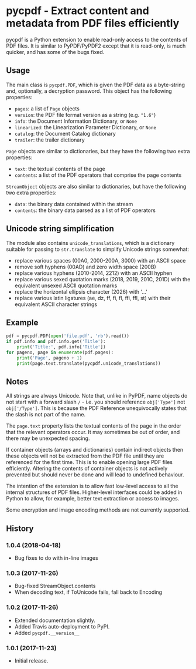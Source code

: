 # pycpdf - Extract content and metadata from PDF files efficiently

pycpdf is a Python extension to enable read-only access to the contents of
PDF files. It is similar to PyPDF/PyPDF2 except that it is read-only, is much
quicker, and has some of the bugs fixed.

## Usage

The main class is `pycpdf.PDF`, which is given the PDF data as a byte-string
and, optionally, a decryption password. This object has the following
properties:

  - `pages`: a list of `Page` objects
  - `version`: the PDF file format version as a string (e.g. `"1.6"`)
  - `info`: the Document Information Dictionary, or `None`
  - `linearized`: the Linearization Parameter Dictionary, or `None`
  - `catalog`: the Document Catalog dictionary
  - `trailer`: the trailer dictionary

`Page` objects are similar to dictionaries, but they have the following two
extra properties:

  - `text`: the textual contents of the page
  - `contents`: a list of the PDF operators that comprise the page contents

`StreamObject` objects are also similar to dictionaries, but have the
following two extra properties:

  - `data`: the binary data contained within the stream
  - `contents`: the binary data parsed as a list of PDF operators

## Unicode string simplification

The module also contains `unicode_translations`, which is a dictionary
suitable for passing to `str.translate` to simplify Unicode strings
somewhat:

  - replace various spaces (00A0, 2000-200A, 3000) with an ASCII space
  - remove soft hyphens (00AD) and zero width space (200B)
  - replace various hyphens (2010-2014, 2212) with an ASCII hyphen
  - replace various sexed quotation marks (2018, 2019, 201C, 201D)
    with the equivalent unsexed ASCII quotation marks
  - replace the horizontal ellipsis character (2026) with '...'
  - replace various latin ligatures (ae, dz, ff, fi, fl, ffi, ffl, st)
    with their equivalent ASCII character strings

## Example

```python
pdf = pycpdf.PDF(open('file.pdf', 'rb').read())
if pdf.info and pdf.info.get('Title'):
    print('Title:', pdf.info['Title'])
for pageno, page in enumerate(pdf.pages):
    print('Page', pageno + 1)
    print(page.text.translate(pycpdf.unicode_translations))
```

## Notes

All strings are always Unicode. Note that, unlike in PyPDF, name objects do
not start with a forward slash `/` - i.e. you should reference `obj['Type']`
not `obj['/Type']`. This is because the PDF Reference unequivocally states
that the slash is not part of the name.

The `page.text` property lists the textual contents of the page in the order
that the relevant operators occur. It may sometimes be out of order, and
there may be unexpected spacing.

If container objects (arrays and dictionaries) contain indirect objects then
these objects will not be extracted from the PDF file until they are
referenced for the first time. This is to enable opening large PDF files
efficiently. Altering the contents of container objects is not actively
prevented but should never be done and will lead to undefined behaviour.

The intention of the extension is to allow fast low-level access to all the
internal structures of PDF files. Higher-level interfaces could be added in
Python to allow, for example, better text extraction or access to images.

Some encryption and image encoding methods are not currently supported.

## History

### 1.0.4 (2018-04-18)

  - Bug fixes to do with in-line images

### 1.0.3 (2017-11-26)

  - Bug-fixed StreamObject.contents
  - When decoding text, if ToUnicode fails, fall back to Encoding

### 1.0.2 (2017-11-26)

  - Extended documentation slightly.
  - Added Travis auto-deployment to PyPI.
  - Added `pycpdf.__version__`

### 1.0.1 (2017-11-23)

  - Initial release.
